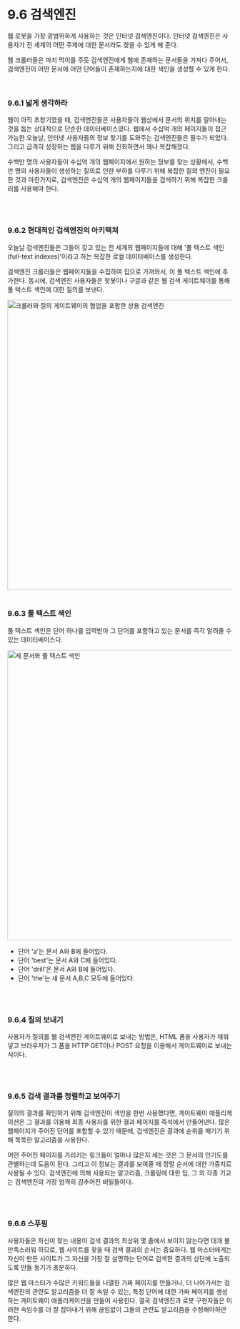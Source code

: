 # 9.6 검색엔진

웹 로봇을 가장 광범위하게 사용하는 것은 인터넷 검색엔진이다. 인터넷 검색엔진은 사용자가 전 세계의 어떤 주제에 대한 문서라도 찾을 수 있게 해 준다.

웹 크롤러들은 마치 먹이를 주듯 검색엔진에게 웹에 존재하는 문서들을 가져다 주어서, 검색엔진이 어떤 문서에 어떤 단어들이 존재하는지에 대한 색인을 생성할 수 있게 한다.

<br />

### 9.6.1 넓게 생각하라

웹이 아직 초창기였을 때, 검색엔진들은 사용자들이 웹상에서 문서의 위치를 알아내는 것을 돕는 상대적으로 단순한 데이터베이스였다. 웹에서 수십억 개의 페이지들이 접근 가능한 오늘날, 인터넷 사용자들의 정보 찾기를 도와주는 검색엔진들은 필수가 되었다. 그리고 급격히 성장하는 웹을 다루기 위해 진화하면서 꽤나 복잡해졌다.

수백만 명의 사용자들이 수십억 개의 웹페이지에서 원하는 정보를 찾는 상황에서, 수백만 명의 사용자들이 생성하는 질의로 인한 부하를 다루기 위해 복잡한 질의 엔진이 필요한 것과 마찬가지로, 검색엔진은 수십억 개의 웹페이지들을 검색하기 위해 복잡한 크롤러를 사용해야 한다.

<br />
<br />

### 9.6.2 현대적인 검색엔진의 아키텍쳐

오늘날 검색엔진들은 그들이 갖고 있는 전 세계의 웹페이지들에 대해 '풀 텍스트 색인(full-text indexes)'이라고 하는 복잡한 로컬 데이터베이스를 생성한다.

검색엔진 크롤러들은 웹페이지들을 수집하여 집으로 가져와서, 이 풀 텍스트 색인에 추가한다. 동시에, 검색엔진 사용자들은 핫봇이나 구글과 같은 웹 검색 게이트웨이를 통해 풀 텍스트 색인에 대한 질의를 보낸다.

<img width="650" alt="크롤러와 질의 게이트웨이의 협업을 포함한 상용 검색엔진" src="https://user-images.githubusercontent.com/75570915/215272187-4ec2a6d2-0993-40fd-9298-64025c0a266b.png">

<br />
<br />

### 9.6.3 풀 텍스트 색인

풀 텍스트 색인은 단어 하나를 입력받아 그 단어를 포함하고 있는 문서를 즉각 알려줄 수 있는 데이터베이스다.

<img width="650" alt="세 문서와 풀 텍스트 색인" src="https://user-images.githubusercontent.com/75570915/215272193-7cc2ae71-26f9-4e96-8996-70b7cdc850a6.png">

- 단어 'a'는 문서 A와 B에 들어있다.
- 단어 'best'는 문서 A와 C에 들어있다.
- 단어 'drill'은 문서 A와 B에 들어있다.
- 단어 'the'는 새 문서 A,B,C 모두에 들어있다.

<br />
<br />

### 9.6.4 질의 보내기

사용자가 질의를 웹 검색엔진 게이트웨이로 보내는 방법은, HTML 폼을 사용자가 채워 넣고 브라우저가 그 폼을 HTTP GET이나 POST 요청을 이용해서 게이트웨이로 보내는 식이다.

<br />
<br />

### 9.6.5 검색 결과를 정렬하고 보여주기

질의의 결과를 확인하기 위해 검색엔진이 색인을 한번 사용했다면, 게이트웨이 애플리케이션은 그 결과를 이용해 최종 사용자를 위한 결과 페이지를 즉석에서 만들어낸다. 많은 웹페이지가 주어진 단어를 포함할 수 있기 때문에, 검색엔진은 결과에 순위를 매기기 위해 똑똑한 알고리즘을 사용한다.

어떤 주어진 페이지를 가리키는 링크들이 얼마나 많은지 세는 것은 그 문서의 인기도를 관별하는데 도움이 된다. 그리고 이 정보는 결과를 보여줄 때 정렬 순서에 대한 가중치로 사용될 수 있다. 검색엔진에 의해 사용되는 알고리즘, 크롤링에 대한 팁, 그 외 각종 기교는 검색엔진의 가장 엄격히 감추어진 비밀들이다.

<br />
<br />

### 9.6.6 스푸핑

사용자들은 자신이 찾는 내용이 검색 결과의 최상위 몇 줄에서 보이지 않는다면 대개 불만족스러워 하므로, 웹 사이트를 찾을 때 검색 결과의 순서는 중요하다. 웹 마스터에게는 자신이 만든 사이트가 그 자신을 가장 잘 설명하는 단어로 검색한 결과의 상단에 노출되도록 만들 동기가 충분하다.

많은 웹 마스터가 수많은 키워드들을 나열한 가짜 페이지를 만들거나, 더 나아가서는 검색엔진의 관련도 알고리즘을 더 잘 속일 수 있는, 특정 단어에 대한 가짜 페이지를 생성하는 게이트웨이 애플리케이션을 만들어 사용한다. 결국 검색엔진과 로봇 구현자들은 이러한 속임수를 더 잘 잡아내기 위해 끊임없이 그들의 관련도 알고리즘을 수정해야하만 한다.

